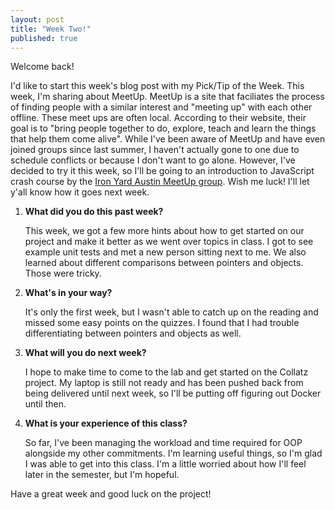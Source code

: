 ```yaml
---
layout: post
title: "Week Two!"
published: true
---
```


Welcome back!

I'd like to start this week's blog post with my Pick/Tip of the Week. This week, I'm sharing about MeetUp. MeetUp is a site that faciliates the process of finding people with a similar interest and "meeting up" with each other offline. These meet ups are often local. According to their website, their goal is to "bring people together to do, explore, teach and learn the things that help them come alive". While I've been aware of MeetUp and have even joined groups since last summer, I haven't actually gone to one due to schedule conflicts or because I don't want to go alone. However, I've decided to try it this week, so I'll be going to an introduction to JavaScript crash course by the [Iron Yard Austin MeetUp group](https://www.meetup.com/The-Iron-Yard-Austin/events/236707966/). Wish me luck! I'll let y'all know how it goes next week.  

1. **What did you do this past week?**

    This week, we got a few more hints about how to get started on our project and make it better as we went over topics in class. I got to see example unit tests and met a new person sitting next to me. We also learned about different comparisons between pointers and objects. Those were tricky.

2. **What's in your way?**

    It's only the first week, but I wasn't able to catch up on the reading and missed some easy points on the quizzes. I found that I had trouble differentiating between pointers and objects as well. 

3. **What will you do next week?**

	I hope to make time to come to the lab and get started on the Collatz project. My laptop is still not ready and has been pushed back from being delivered until next week, so I'll be putting off figuring out Docker until then.
  
4. **What is your experience of this class?**

	So far, I've been managing the workload and time required for OOP alongside my other commitments. I'm learning useful things, so I'm glad I was able to get into this class. I'm a little worried about how I'll feel later in the semester, but I'm hopeful.
    
Have a great week and good luck on the project!
